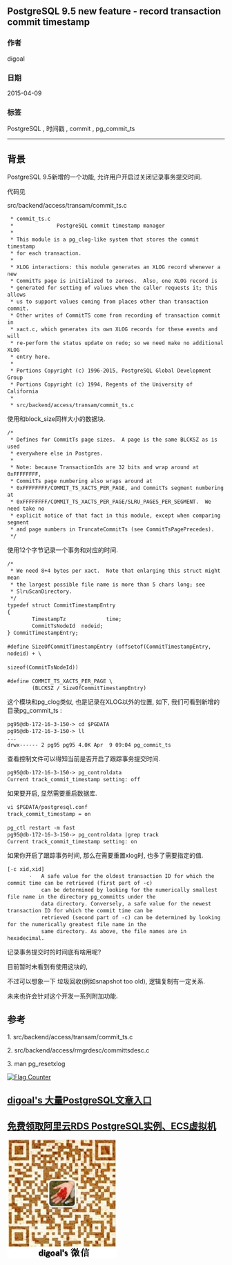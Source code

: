 ## PostgreSQL 9.5 new feature - record transaction commit timestamp  
                                                               
### 作者                                                               
digoal                                                               
                                                               
### 日期                                                               
2015-04-09                                                             
                                                               
### 标签                                                               
PostgreSQL , 时间戳 , commit , pg_commit_ts      
                                                               
----                                                               
                                                               
## 背景     
PostgreSQL 9.5新增的一个功能, 允许用户开启过关闭记录事务提交时间.  
  
代码见    
  
src/backend/access/transam/commit_ts.c  
  
```   
 * commit_ts.c  
 *              PostgreSQL commit timestamp manager  
 *  
 * This module is a pg_clog-like system that stores the commit timestamp  
 * for each transaction.  
 *  
 * XLOG interactions: this module generates an XLOG record whenever a new  
 * CommitTs page is initialized to zeroes.  Also, one XLOG record is  
 * generated for setting of values when the caller requests it; this allows  
 * us to support values coming from places other than transaction commit.  
 * Other writes of CommitTS come from recording of transaction commit in  
 * xact.c, which generates its own XLOG records for these events and will  
 * re-perform the status update on redo; so we need make no additional XLOG  
 * entry here.  
 *  
 * Portions Copyright (c) 1996-2015, PostgreSQL Global Development Group  
 * Portions Copyright (c) 1994, Regents of the University of California  
 *  
 * src/backend/access/transam/commit_ts.c  
```  
  
使用和block_size同样大小的数据块.  
  
```  
/*  
 * Defines for CommitTs page sizes.  A page is the same BLCKSZ as is used  
 * everywhere else in Postgres.  
 *  
 * Note: because TransactionIds are 32 bits and wrap around at 0xFFFFFFFF,  
 * CommitTs page numbering also wraps around at  
 * 0xFFFFFFFF/COMMIT_TS_XACTS_PER_PAGE, and CommitTs segment numbering at  
 * 0xFFFFFFFF/COMMIT_TS_XACTS_PER_PAGE/SLRU_PAGES_PER_SEGMENT.  We need take no  
 * explicit notice of that fact in this module, except when comparing segment  
 * and page numbers in TruncateCommitTs (see CommitTsPagePrecedes).  
 */  
```  
  
使用12个字节记录一个事务和对应的时间.  
  
```  
/*  
 * We need 8+4 bytes per xact.  Note that enlarging this struct might mean  
 * the largest possible file name is more than 5 chars long; see  
 * SlruScanDirectory.  
 */  
typedef struct CommitTimestampEntry  
{  
        TimestampTz             time;  
        CommitTsNodeId  nodeid;  
} CommitTimestampEntry;  
  
#define SizeOfCommitTimestampEntry (offsetof(CommitTimestampEntry, nodeid) + \  
                                                                        sizeof(CommitTsNodeId))  
  
#define COMMIT_TS_XACTS_PER_PAGE \  
        (BLCKSZ / SizeOfCommitTimestampEntry)  
```  
  
这个模块和pg_clog类似, 也是记录在XLOG以外的位置, 如下, 我们可看到新增的目录pg_commit_ts  :    
  
```  
pg95@db-172-16-3-150-> cd $PGDATA  
pg95@db-172-16-3-150-> ll  
...  
drwx------ 2 pg95 pg95 4.0K Apr  9 09:04 pg_commit_ts  
```  
  
查看控制文件可以得知当前是否开启了跟踪事务提交时间.  
  
```  
pg95@db-172-16-3-150-> pg_controldata   
Current track_commit_timestamp setting: off  
```  
  
如果要开启, 显然需要重启数据库.  
  
```  
vi $PGDATA/postgresql.conf  
track_commit_timestamp = on   
  
pg_ctl restart -m fast  
pg95@db-172-16-3-150-> pg_controldata |grep track  
Current track_commit_timestamp setting: on  
```  
  
如果你开启了跟踪事务时间, 那么在需要重置xlog时, 也多了需要指定的值.  
  
```  
[-c xid,xid]  
       ·   A safe value for the oldest transaction ID for which the commit time can be retrieved (first part of -c)  
           can be determined by looking for the numerically smallest file name in the directory pg_committs under the  
           data directory. Conversely, a safe value for the newest transaction ID for which the commit time can be  
           retrieved (second part of -c) can be determined by looking for the numerically greatest file name in the  
           same directory. As above, the file names are in hexadecimal.  
```  
  
记录事务提交时的时间底有啥用呢?   
  
目前暂时未看到有使用这块的,   
  
不过可以想象一下 垃圾回收(例如snapshot too old), 逻辑复制有一定关系.  
  
未来也许会针对这个开发一系列附加功能.  
  
## 参考  
1\. src/backend/access/transam/commit_ts.c  
  
2\. src/backend/access/rmgrdesc/committsdesc.c  
  
3\. man pg_resetxlog  
  
<a rel="nofollow" href="http://info.flagcounter.com/h9V1"  ><img src="http://s03.flagcounter.com/count/h9V1/bg_FFFFFF/txt_000000/border_CCCCCC/columns_2/maxflags_12/viewers_0/labels_0/pageviews_0/flags_0/"  alt="Flag Counter"  border="0"  ></a>  
  
  
  
  
  
  
## [digoal's 大量PostgreSQL文章入口](https://github.com/digoal/blog/blob/master/README.md "22709685feb7cab07d30f30387f0a9ae")
  
  
## [免费领取阿里云RDS PostgreSQL实例、ECS虚拟机](https://free.aliyun.com/ "57258f76c37864c6e6d23383d05714ea")
  
  
![digoal's weixin](../pic/digoal_weixin.jpg "f7ad92eeba24523fd47a6e1a0e691b59")
  
